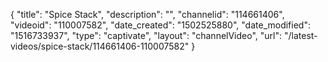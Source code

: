 {
    "title": "Spice Stack",
    "description": "",
    "channelid": "114661406",
    "videoid": "110007582",
    "date_created": "1502525880",
    "date_modified": "1516733937",
    "type": "captivate",
    "layout": "channelVideo",
    "url": "\/latest-videos\/spice-stack\/114661406-110007582"
}